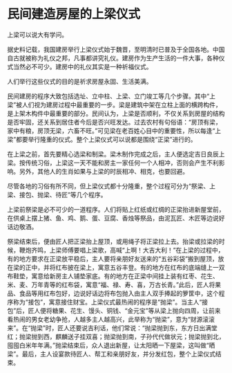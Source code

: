# 民间建造房屋的上梁仪式


上梁可以说大有学问。

据史料记载，我国建房举行上梁仪式始于魏晋，至明清时已普及于全国各地。中国自古就被称为礼仪之邦，凡事都讲究礼仪。建房作为生产生活的一件大事，各种仪式当然必不可少。建房中的礼仪其实是一种祈福仪式。

人们举行这些仪式的目的是祈求房屋永固、生活美满。

民间建房的程序大致包括选址、立中柱、上梁、立门竣工等几个步骤。其中“上梁”被人们视为建房过程中最重要的一步。梁是建筑中架在立柱上面的横跨构件，是上架木构件中最重要的部分。民间认为，上梁是否顺利，不仅关系到房屋的结构是否牢固，还关系到居住者今后是否兴旺发达。过去农村有句俗语：“房顶有梁，家中有粮，房顶无梁，六畜不旺。”可见梁在老百姓心目中的重要性，所以每逢“上梁”都要举行隆重的仪式。整个上梁仪式可以说都是围绕“正梁”进行的。

在上梁之前，首先要精心选梁和制梁。梁木制作完成之后，主人便选定吉日良辰上梁。按传统习俗，上梁这一天不能和房主一家任何一个人相冲，否则会产生不利影响。另外，其他人的生肖如果与上梁的时辰相冲、相克，也要回避。

尽管各地的习俗有所不同，但上梁仪式都十分隆重，整个过程可分为“祭梁、上梁、接包、抛梁、待匠”等几个程序。

上梁前祭梁是必不可少的一道程序。人们将贴上红纸或红绸的正梁抬进新屋堂前，在供桌上摆上猪、鱼、鸡、鹅、蛋、豆腐、香烛等祭品，由泥瓦匠、木匠等边说好话边敬酒。

祭梁结束后，便由匠人把正梁抬上屋顶，或用绳子将正梁拉上去。抬梁或拉梁的时候，鞭炮齐鸣，上梁师傅要唱上梁歌，高喊“上啊！大吉大利！”在上梁的过程中，有的地方要求在正梁放平稳后，主人要将亲朋好友送来的“五谷彩袋”搬到屋顶，放在梁的正中，并将红布披在梁上，寓意五谷丰登。有的地方在红布的底端缝上一双布鞋垫，寓意给新房主人铺垫家底。有的地方在正梁中间挂上装有红枣、花生、米、麦、万年青等的红布袋，寓意“福、禄、寿、喜，万古长青。”此后，匠人将果品、食品等用红布包好，边说好话边将布包抛入由主人双手捧起的箩筐中，这个程序称为“接包”，寓意接住财宝。上梁仪式最热闹的程序是“抛梁”。当主人“接包”后，匠人便将糖果、花生、馒头、铜钱、“金元宝”等从梁上抛向四周，让前来看热闹的男女老幼争抢，人越多主人越高兴，此举称为“抛梁”，意为“财源滚滚来”。在“抛梁”时，匠人还要说吉利话，他们常说：“抛梁抛到东，东方日出满堂红；抛梁抛到西，麒麟送子挂双喜；抛梁抛到南，子孙代代做状元；抛梁抛到北，囤囤白米年年满。”抛梁结束后，众人退出新屋，让太阳晒一下屋梁，这叫做“晒梁”。最后，主人设宴款待匠人、帮工和亲朋好友，并分发红包，整个上梁仪式结束。

